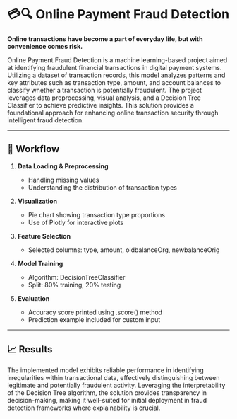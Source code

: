 # 💳🔍 Online Payment Fraud Detection

**Online transactions have become a part of everyday life, but with convenience comes risk.**

Online Payment Fraud Detection is a machine learning-based project aimed at identifying fraudulent financial transactions in digital payment systems. Utilizing a dataset of transaction records, this model analyzes patterns and key attributes such as transaction type, amount, and account balances to classify whether a transaction is potentially fraudulent. The project leverages data preprocessing, visual analysis, and a Decision Tree Classifier to achieve predictive insights. This solution provides a foundational approach for enhancing online transaction security through intelligent fraud detection.

---

## 🔄 Workflow

1. **Data Loading & Preprocessing**
    - Handling missing values
    - Understanding the distribution of transaction types

3. **Visualization**
    - Pie chart showing transaction type proportions
    - Use of Plotly for interactive plots
   
4. **Feature Selection**
    - Selected columns: type, amount, oldbalanceOrg, newbalanceOrig
    
5. **Model Training**
    - Algorithm: DecisionTreeClassifier
    - Split: 80% training, 20% testing

6. **Evaluation**
    - Accuracy score printed using .score() method
    - Prediction example included for custom input

---

## 📈 Results

The implemented model exhibits reliable performance in identifying irregularities within transactional data, effectively distinguishing between legitimate and potentially fraudulent activity. Leveraging the interpretability of the Decision Tree algorithm, the solution provides transparency in decision-making, making it well-suited for initial deployment in fraud detection frameworks where explainability is crucial.
